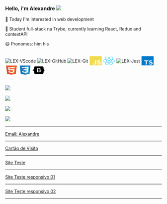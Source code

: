 ### Hello, i'm Alexandre <img height="20em" src="https://raw.githubusercontent.com/kaueMarques/kaueMarques/master/hi.gif"/>

🔭 Today I'm interested in web development

🌱 Student full-stack na Trybe, currently learning React, Redux and contextAPI

😄 Pronomes: him his

<div>
  <!--<a href="https://github.com/LEXW3B">
  <img height="160em" src="https://github-readme-stats.vercel.app/api?username=LEXW3B&show_icons=false&theme=merko&include_all_commits=true&count_private=true"/>
  <img height="160em" src="https://github-readme-stats.vercel.app/api/top-langs/?username=LEXW3B&layout=compact&langs_count=7&theme=merko"/>
</div> -->
 
<!--    ICONES PEQUENOS    -->
<div style="display: inline_block"><br>
  <img align="center" alt="LEX-VScode" height="30" width="40" src="https://cdn.jsdelivr.net/gh/devicons/devicon/icons/vscode/vscode-original.svg" />
  <img align="center" alt="LEX-GitHub" height="30" width="40" src="https://cdn.jsdelivr.net/gh/devicons/devicon/icons/github/github-original.svg" />
  <img align="center" alt="LEX-Git" height="30" width="40" src="https://cdn.jsdelivr.net/gh/devicons/devicon/icons/git/git-original.svg" />
  <img align="center" alt="LEX-Js" height="30" width="40" src="https://raw.githubusercontent.com/devicons/devicon/master/icons/javascript/javascript-plain.svg">
  <img align="center" alt="LEX-React" height="30" width="40" src="https://raw.githubusercontent.com/devicons/devicon/master/icons/react/react-original.svg">
  <img align="center" alt="LEX-Jest" height="30" width="40" src="https://cdn.jsdelivr.net/gh/devicons/devicon/icons/jest/jest-plain.svg" />
  <img align="center" alt="LEX-Ts" height="30" width="40" src="https://raw.githubusercontent.com/devicons/devicon/master/icons/typescript/typescript-plain.svg">
<!--   <img align="center" alt="LEX-Py" height="30" width="40" src="https://raw.githubusercontent.com/devicons/devicon/master/icons/python/python-original.svg"> -->
<!--   <img align="center" alt="LEX-Py" height="30" width="40" src="https://raw.githubusercontent.com/devicons/devicon/master/icons/c/c-original.svg"> -->
  <img align="center" alt="LEX-HTML" height="30" width="40" src="https://raw.githubusercontent.com/devicons/devicon/master/icons/html5/html5-original.svg">
  <img align="center" alt="LEX-CSS" height="30" width="40" src="https://raw.githubusercontent.com/devicons/devicon/master/icons/css3/css3-original.svg">
  <img align="center" alt="LEX-bootstrap" height="30" width="40" src="https://raw.githubusercontent.com/devicons/devicon/master/icons/bootstrap/bootstrap-plain.svg">  
  
</div>
<br/>
<!--    CAIXAS GRANDES    -->
<div style="display: inline_block"><br>  
  <a href="https://www.instagram.com/alexmanson13/" target="_blank"><img src="https://img.shields.io/badge/Instagram-E4405F?style=for-the-badge&logo=instagram&logoColor=white" target="_blank"></a>
  
  <a href="https://discord.gg/KILLYNG-KIRA#8414" target="_blank"><img src="https://img.shields.io/badge/Discord-7289DA?style=for-the-badge&logo=discord&logoColor=white" ></a> 
  
  <a href = "mailto:alexmanson12345@gmail.com" target="_blank"><img src="https://img.shields.io/badge/-Gmail-%23333?style=for-the-badge&logo=gmail&logoColor=white"></a>
  
  <a href="https://www.linkedin.com/in/alexandre-evangelista-a337011aa/" target="_blank"><img src="https://img.shields.io/badge/-LinkedIn-%230077B5?style=for-the-badge&logo=linkedin&logoColor=white"></a>
</div>
<hr> 

 <!--    EMAIL & SITES    -->
<div>
  <a href="https://mail.google.com/mail/u/0/?tab=rm&ogbl#inbox" target="_blanck">Email: Alexandre</a>
</div>
<hr>  
<a href="https://cartao-de-visita.netlify.app/" target="_blank"> Cartão de Visita </a>
<hr>   
<a href="https://lexw3b-projeto-strata-html-css-js.netlify.app/" target="_blank"> Site Teste </a>
<hr>
<a href="https://site-responsivo-teste-portifolio.netlify.app/" target="_blank"> Site Teste responsivo 01 </a>
<hr>
<a href="https://range-hotel-responsive-portifolio.netlify.app/" target="_blank"> Site Teste responsivo 02 </a>  
<hr>
  

